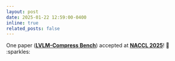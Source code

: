 ```yaml
---
layout: post
date: 2025-01-22 12:59:00-0400
inline: true
related_posts: false
---
```

<p>
 One paper (<a target="_blank" href="https://openreview.net/pdf?id=mlLhkrpH3J"><b>LVLM-Compress Bench</b></a>) accepted at <a target="_blank" href="https://2025.naacl.org/"><b>NACCL 2025</b></a>! 🎉 :sparkles:
</p>